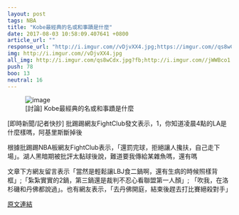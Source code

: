 ```yaml
---
layout: post
tags: NBA
title: "Kobe最經典的名或和事蹟是什麼"
date: 2017-08-03 10:58:09.407641 +0800
article_url: ""
response_url: "http://i.imgur.com//vDjvXX4.jpg;https://imgur.com//qs8wCdx;http://i.imgur.com//jWWBco1.jpg;https://www.youtube.com//watch//v//ujuQheviI7U"
img: http://i.imgur.com//vDjvXX4.jpg
all_img: http://i.imgur.com/qs8wCdx.jpg?fb;http://i.imgur.com//jWWBco1.jpg
push: 78
boo: 13
neutral: 16
---
```


<figure>
<img src="http://i.imgur.com//vDjvXX4.jpg" alt="image">
<figcaption>
[討論] Kobe最經典的名或和事蹟是什麼
</figcaption>
</figure>



[即時新聞/記者快抄] 批踢踢網友FightClub發文表示，1，你知道凌晨4點的LA是什麼樣嗎，阿基里斯斷掉後

根據批踢踢NBA板網友FightClub表示，「還罰完球，拒絕讓人攙扶，自己走下場」。湖人黑暗期被批評太黏球後說，難道要我傳給某雜魚嗎，還有嗎

文章下方網友留言表示「當然是輕鬆讓LBJ食二鍋啊，還有生病的時候照樣背框」;「紮紮實實的2鍋，第三鍋還是裁判不忍心看聯盟第一人顏」; 「吹我，在洛杉磯和丹佛都說過」。也有網友表示，「去丹佛開庭，結束後趕去打比賽絕殺對手」

<a href = "https://www.ptt.cc/bbs/NBA/M.1501049629.A.2CC.html">原文連結</a>

